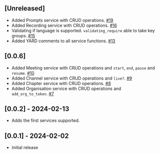 ## [Unreleased]
- Added Prompts service with CRUD operations. [#19](https://github.com/Swiftner/swiftner_ruby/pull/19)
- Added Recording service with CRUD operations. [#16](https://github.com/Swiftner/swiftner_ruby/pull/16)
- Validating if language is supported. `validating_require` able to take key groups. [#15](https://github.com/Swiftner/swiftner_ruby/pull/15)
- Added YARD comments to all service functions. [#13](https://github.com/Swiftner/swiftner_ruby/pull/13)
 
## [0.0.6]
- Added Meeting service with CRUD operations and `start`, `end`, `pause` and `resume`. [#10](https://github.com/Swiftner/swiftner_ruby/pull/10)
- Added Channel service with CRUD operations and `live?`. [#9](https://github.com/Swiftner/swiftner_ruby/pull/9)
- Added Chapter service with CRUD operations. [#8](https://github.com/Swiftner/swiftner_ruby/pull/8)
- Added Organisation service with CRUD operations and `add_org_to_token`. [#7](https://github.com/Swiftner/swiftner_ruby/pull/7)

## [0.0.2] - 2024-02-13

-  Adds the first services supported.

## [0.0.1] - 2024-02-02

- Initial release
